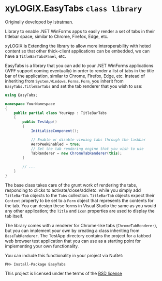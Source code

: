 ﻿# xyLOGIX.EasyTabs `class library`

Originally developed by [lstratman](https://github.com/lstratman).

Library to enable .NET WinForms apps to easily render a set of tabs in their titlebar space, similar to Chrome, Firefox, Edge, etc.  

xyLOGIX is Extending the library to allow more interoperability with hoted content so that other thick-client applications can be embedded, we can have a `TitleBarTabsPanel`, etc.

EasyTabs is a library that you can add to your .NET WinForms applications (WPF support coming eventually) in order to render a list of tabs in the title bar of the application, similar to Chrome, Firefox, Edge, etc.  Instead of inheriting from `System.Windows.Forms.Form`, you inherit from `EasyTabs.TitleBarTabs` and set the tab renderer that you wish to use:

```cs
using EasyTabs;

namespace YourNamespace
{
    public partial class YourApp : TitleBarTabs
    {
        public TestApp()
        {
            InitializeComponent();

            // Enable or disable viewing tabs through the taskbar
            AeroPeekEnabled = true;
            // Set the tab rendering engine that you wish to use
            TabRenderer = new ChromeTabRenderer(this);
        }
        
        // ...
    }
}
```

The base class takes care of the grunt work of rendering the tabs, responding to clicks to activate/close/add/etc. while you simply add `TitleBarTab` objects to the `Tabs` collection.  `TitleBarTab` objects expect their `Content` property to be set to a `Form` object that represents the contents for the tab.  You can design these forms in Visual Studio the same as you would any other application; the `Title` and `Icon` properties are used to display the tab itself.

The library comes with a renderer for Chrome-like tabs (`ChromeTabRenderer`), but you can implement your own by creating a class inheriting from `BaseTabRenderer`.  The TestApp directory contains the project for a tabbed web browser test application that you can use as a starting point for implementing your own functionality.

You can include this functionality in your project via NuGet:

    PM> Install-Package EasyTabs

This project is licensed under the terms of the [BSD license](BSD.txt)